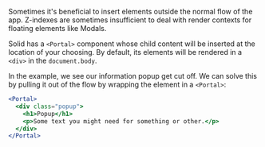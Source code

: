 Sometimes it's beneficial to insert elements outside the normal flow of the app. Z-indexes are sometimes insufficient to deal with render contexts for floating elements like Modals.

Solid has a `<Portal>` component whose child content will be inserted at the location of your choosing. By default, its elements will be rendered in a `<div>` in the `document.body`.

In the example, we see our information popup get cut off. We can solve this by pulling it out of the flow by wrapping the element in a `<Portal>`:

```jsx
<Portal>
  <div class="popup">
    <h1>Popup</h1>
    <p>Some text you might need for something or other.</p>
  </div>
</Portal>
```
